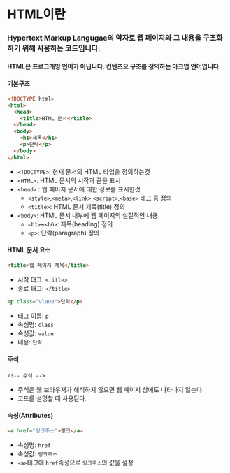 # HTML이란
### Hypertext Markup Langugae의 약자로 웹 페이지와 그 내용을 구조화하기 위해 사용하는 코드입니다.
#### HTML은 프로그래밍 언어가 아닙니다. 컨텐츠으 구조를 정의하는 마크업 언어입니다.
#### 기본구조
``` html
<!DOCTYPE html>
<html>
  <head>
    <title>HTML 문서</title>
  </head>
  <body>
    <h1>제목</h1>
    <p>단락</p>
  </body>
</html>
```
+ `<!DOCTYPE>`: 현재 문서의 HTML 타입을 정의하는것
+ `<HTML>`: HTML 문서의 시작과 끝을 표시
+ `<head>` : 웹 페이지 문서에 대한 정보를 표시한것
    + `<style>`,`<meta>`,`<link>`,`<script>`,`<base>` 태그 등 정의
    + `<title>`: HTML 문서 제목(title) 정의
+ `<body>`: HTML 문서 내부에 웹 페이지의 실질적인 내용
  + `<h1>`~`<h6>`: 제목(heading) 정의
  + `<p>`: 단락(paragraph) 정의
#### HTML 문서 요소
```html
<title>웹 페이지 제목</title>
```
+ 시작 태그: `<title>`
+ 종료 태그: `</title>`

```html
<p class="vlaue">단락</p>
```
+ 태그 이름: `p`
+ 속성명: `class`
+ 속성값: `value`
+ 내용: `단락`

#### 주석
```
<!-- 주석 -->
```
+ 주석은 웹 브라우저가 해석하지 않으면 웹 페이지 상에도 나타나지 않는다.
+ 코드를 설명할 때 사용된다.

#### 속성(Attributes)
```html
<a href="링크주소">링크</a>
```
+ 속성명: `href`
+ 속성값: `링크주소`
+ `<a>`태그에 `href`속성으로 `링크주소`의 값을 설정
